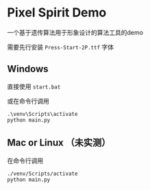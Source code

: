 # Pixel Spirit Demo
一个基于遗传算法用于形象设计的算法工具的demo

需要先行安装 `Press-Start-2P.ttf` 字体

## Windows
直接使用 `start.bat`

或在命令行调用
```shell
.\venv\Scripts\activate
python main.py
```

## Mac or Linux （未实测）
在命令行调用
```bash
./venv/Scripts/activate
python main.py
```
